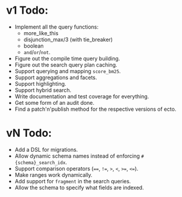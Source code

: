# v1 Todo:
* Implement all the query functions:
  * more_like_this
  * disjunction_max/3 (with tie_breaker)
  * boolean
  * `and`/`or`/`not`.
* Figure out the compile time query building.
* Figure out the search query plan caching.
* Support querying and mapping `score_bm25`.
* Support aggregations and facets.
* Support highlighting.
* Support hybrid search.
* Write documentation and test coverage for everything.
* Get some form of an audit done.
* Find a patch'n'publish method for the respective versions of ecto.

# vN Todo:
* Add a DSL for migrations.
* Allow dynamic schema names instead of enforcing `#{schema}_search_idx`.
* Support comparison operators (`==`, `!=`, `>`, `<`, `>=`, `<=`).
* Make ranges work dynamically.
* Add support for `fragment` in the search queries.
* Allow the schema to specify what fields are indexed.
